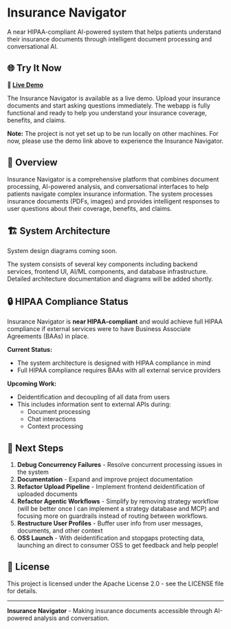 # Insurance Navigator

A near HIPAA-compliant AI-powered system that helps patients understand their insurance documents through intelligent document processing and conversational AI.

## 🌐 Try It Now

**🚀 [Live Demo](https://insurance-navigator.vercel.app)**

The Insurance Navigator is available as a live demo. Upload your insurance documents and start asking questions immediately. The webapp is fully functional and ready to help you understand your insurance coverage, benefits, and claims.

**Note:** The project is not yet set up to be run locally on other machines. For now, please use the demo link above to experience the Insurance Navigator.

## 🎯 Overview

Insurance Navigator is a comprehensive platform that combines document processing, AI-powered analysis, and conversational interfaces to help patients navigate complex insurance information. The system processes insurance documents (PDFs, images) and provides intelligent responses to user questions about their coverage, benefits, and claims.

## 🏗️ System Architecture

System design diagrams coming soon.

The system consists of several key components including backend services, frontend UI, AI/ML components, and database infrastructure. Detailed architecture documentation and diagrams will be added shortly.

## 🔒 HIPAA Compliance Status

Insurance Navigator is **near HIPAA-compliant** and would achieve full HIPAA compliance if external services were to have Business Associate Agreements (BAAs) in place.

**Current Status:**
- The system architecture is designed with HIPAA compliance in mind
- Full HIPAA compliance requires BAAs with all external service providers

**Upcoming Work:**
- Deidentification and decoupling of all data from users
- This includes information sent to external APIs during:
  - Document processing
  - Chat interactions
  - Context processing

## 🚧 Next Steps

1. **Debug Concurrency Failures** - Resolve concurrent processing issues in the system
2. **Documentation** - Expand and improve project documentation
3. **Refactor Upload Pipeline** - Implement frontend deidentification of uploaded documents
4. **Refactor Agentic Workflows** - Simplify by removing strategy workflow (will be better once I can implement a strategy database and MCP) and focusing more on guardrails instead of routing between workflows.
5. **Restructure User Profiles** - Buffer user info from user messages, documents, and other context
6. **OSS Launch** - With deidentification and stopgaps protecting data, launching an direct to consumer OSS to get feedback and help people!

## 📄 License

This project is licensed under the Apache License 2.0 - see the LICENSE file for details.

---

**Insurance Navigator** - Making insurance documents accessible through AI-powered analysis and conversation.
